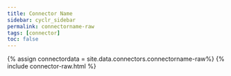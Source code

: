 ```yaml
---
title: Connector Name
sidebar: cyclr_sidebar
permalink: connectorname-raw
tags: [connector]
toc: false
---
```

{% assign connectordata = site.data.connectors.connectorname-raw%}
{% include connector-raw.html %}	
